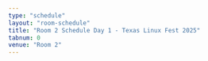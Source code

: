 ```yaml
---
type: "schedule"
layout: "room-schedule"
title: "Room 2 Schedule Day 1 - Texas Linux Fest 2025"
tabnum: 0
venue: "Room 2"
---
```

